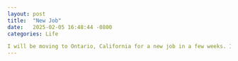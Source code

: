 ```yaml
---
layout: post
title:  "New Job"
date:   2025-02-05 16:48:44 -0800
categories: Life

I will be moving to Ontario, California for a new job in a few weeks. I am excited to get away from Vegas again. 
---
```


 

